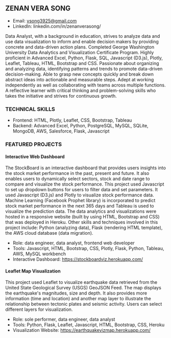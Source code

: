 ## ZENAN VERA SONG

- Email: vsong3925@gmail.com
- LinkedIn: linkedin.com/in/zenanverasong/ 

Data Analyst, with a background in education, strives to analyze data and use data visualization to inform and enable decision makers by providing concrete and data-driven action plans. Completed George Washington University Data Analytics and Visualization Certificate Program. Highly proficient in Advanced Excel, Python, Flask, SQL, Javascript (D3.js), Plotly, Leaflet, Tableau, HTML, Bootstrap and CSS. Passionate about organizing and analyzing data, identifying patterns and trends to promote data-driven decision-making. Able to grasp new concepts quickly and break down abstract ideas into actionable and measurable steps. Adept at working independently as well as collaborating with teams across multiple functions. A reflective learner with critical thinking and problem-solving skills who takes the initiative and strives for continuous growth.

### TECHNICAL SKILLS
- Frontend: HTML, Plotly, Leaflet, CSS, Bootstrap, Tableau
- Backend: Advanced Excel, Python, PostgreSQL, MySQL, SQLite, MongoDB, AWS, Salesforce, Flask, Javascript

### FEATURED PROJECTS
#### Interactive Web Dashboard
The StockBoard is an interactive dashboard that provides users insights into the stock market performance in the past, present and future. It also enables users to dynamically select sectors, stock and date range to compare and visualize the stock performance. This project used Javascript to set up dropdown buttons for users to filter data and set parameters. It used Javascript (D3.js) and Plotly to visualize stock performance data. Machine Learning (Facebook Prophet library) is incorporated to predict stock market performance in the next 365 days and Tableau is used to visualize the prediction data. The data analytics and visualizations were hosted in a responsive website (built by using HTML, Bootstrap and CSS) that was deployed in Heroku. Other skills and techniques involved in this project include: Python (analyzing data), Flask (rendering HTML template), the AWS cloud database (data migration).
- Role: data engineer, data analyst, frontend web developer
- Tools: Javascript, HTML, Bootstrap, CSS, Plotly, Flask, Python, Tableau, AWS, MySQL workbench
- Interactive Dashboard: https://stockboardviz.herokuapp.com/

#### Leaflet Map Visualization
This project used Leaflet to visualize earthquake data retrieved from the United State Geological Survey (USGS) GeoJSON Feed. The map displays the earthquake's magnitudes, size and depth. It also provides more information (time and location) and another map layer to illustrate the relationship between tectonic plates and seismic activity. Users can select different layers for visualization.

- Role: sole performer, data engineer, data analyst
- Tools: Python, Flask, Leaflet, Javascript, HTML, Bootstrap, CSS, Heroku
- Visualization Website: https://earthquakevizmap.herokuapp.com/




